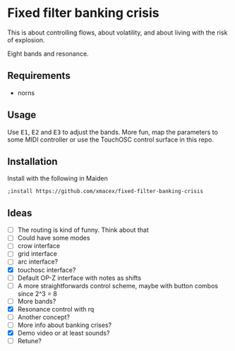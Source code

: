 # Fixed filter banking crisis

This is about controlling flows, about volatility, and about living with the risk of explosion.

Eight bands and resonance.

## Requirements

- norns

## Usage

Use <kbd>E1</kbd>, <kbd>E2</kbd> and <kbd>E3</kbd> to adjust the bands. More fun, map the parameters to some MIDI controller or use the TouchOSC control surface in this repo. 

## Installation

Install with the following in Maiden

```
;install https://github.com/xmacex/fixed-filter-banking-crisis
```

## Ideas

- [ ] The routing is kind of funny. Think about that
- [ ] Could have some modes
- [ ] crow interface
- [ ] grid interface
- [ ] arc interface?
- [x] touchosc interface?
- [ ] Default OP-Z interface with notes as shifts
- [ ] A more straightforwards control scheme, maybe with button combos since 2^3 = 8
- [ ] More bands?
- [x] Resonance control with rq
- [ ] Another concept?
- [ ] More info about banking crises?
- [x] Demo video or at least sounds?
- [ ] Retune?
